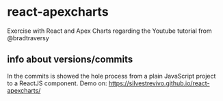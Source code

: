 # react-apexcharts

Exercise with React and Apex Charts regarding the Youtube tutorial from @bradtraversy

## info about versions/commits

In the commits is showed the hole process from a plain JavaScript project to a ReactJS component. Demo on: https://silvestrevivo.github.io/react-apexcharts/
